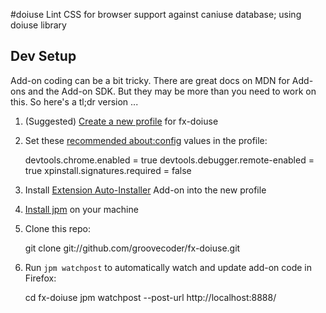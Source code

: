 #doiuse
Lint CSS for browser support against caniuse database; using doiuse library

## Dev Setup
Add-on coding can be a bit tricky. There are great docs on MDN for Add-ons and
the Add-on SDK. But they may be more than you need to work on this. So here's a
tl;dr version ...

1. (Suggested) [Create a new
   profile](https://support.mozilla.org/kb/profile-manager-create-and-remove-firefox-profiles) for fx-doiuse

2. Set these [recommended
   about:config](https://developer.mozilla.org/en-US/Add-ons/Setting_up_extension_development_environment#Recommended_development_preferences) values in the profile:


    devtools.chrome.enabled = true
    devtools.debugger.remote-enabled = true
    xpinstall.signatures.required = false


3. Install [Extension
   Auto-Installer](https://addons.mozilla.org/en-US/firefox/addon/autoinstaller/) Add-on into the new profile

4. [Install
   jpm](https://developer.mozilla.org/en-US/Add-ons/SDK/Tools/jpm#Installation)
   on your machine

5. Clone this repo:


    git clone git://github.com/groovecoder/fx-doiuse.git

6. Run `jpm watchpost` to automatically watch and update add-on code in Firefox:


    cd fx-doiuse
    jpm watchpost --post-url http://localhost:8888/
